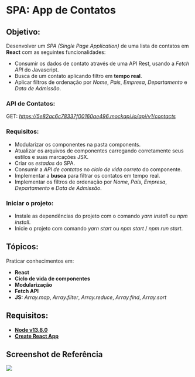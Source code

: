 # SPA: App de Contatos

## Objetivo:
Desenvolver um *SPA (Single Page Application)* de uma lista de contatos em **React** com as seguintes funcionalidades:

-  Consumir os dados de contato através de uma API Rest, usando a *Fetch API* do Javascript.
-  Busca de um contato aplicando filtro em **tempo real**.
-  Aplicar filtros de ordenação por *Nome*, *País*, *Empresa*, *Departamento* e *Data de Admissão*.

### API de Contatos:

GET: *https://5e82ac6c78337f00160ae496.mockapi.io/api/v1/contacts*

### Requisitos:

- Modularizar os componentes na pasta components.
- Atualizar os arquivos de componentes carregando corretamente seus estilos e suas marcações JSX.
- Criar os *estados* do SPA.
- Consumir a *API de contatos* no *ciclo de vida correto* do componente.
- Implementar a **busca** para filtrar os contatos em tempo real.
- Implementar os filtros de ordenação por *Nome*, *País*, *Empresa*, *Departamento* e *Data de Admissão*.

### Iniciar o projeto:

- Instale as dependências do projeto com o comando *yarn install* ou *npm install*.
- Inicie o projeto com comando *yarn start* ou *npm start* / *npm run start*.

## Tópicos:

Praticar conhecimentos em:

- **React**
- **Ciclo de vida de componentes**
- **Modularização**
- **Fetch API**
- **JS:** *Array.map*, *Array.filter*, *Array.reduce*, *Array.find*, *Array.sort*

## Requisitos:

* **[Node v13.8.0](https://nodejs.org/en/)**
* **[Create React App](https://github.com/facebook/create-react-app)**

## Screenshot de Referência

![](https://codenation-challenges.s3-us-west-1.amazonaws.com/react-14/screenshot.png)




